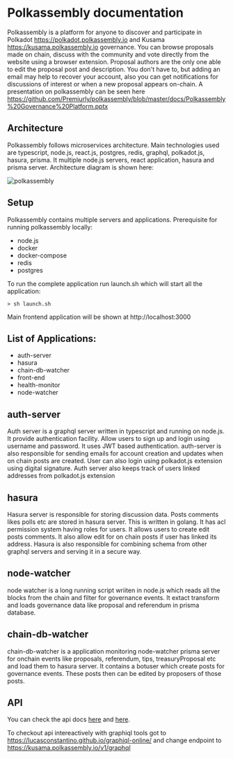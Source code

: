 # Polkassembly documentation

Polkassembly is a platform for anyone to discover and participate in Polkadot https://polkadot.polkassembly.io and Kusama https://kusama.polkassembly.io governance. You can browse proposals made on chain, discuss with the community and vote directly from the website using a browser extension. Proposal authors are the only one able to edit the proposal post and description. You don't have to, but adding an email may help to recover your account, also you can get notifications for discussions of interest or when a new proposal appears on-chain. A presentation on polkassembly can be seen here https://github.com/Premiurly/polkassembly/blob/master/docs/Polkassembly%20Governance%20Platform.pptx

## Architecture

Polkassembly follows microservices architecture. Main technologies used are typescript, node.js, react.js, postgres, redis, graphql, polkadot.js, hasura, prisma. It multiple node.js servers, react application, hasura and prisma server. Architecture diagram is shown here:

![polkassembly](https://user-images.githubusercontent.com/874046/117366012-c7eaee80-aedd-11eb-88e3-02cbb3a21634.png)

## Setup

Polkassembly contains multiple servers and applications. Prerequisite for running polkassembly locally:

- node.js
- docker
- docker-compose
- redis
- postgres

To run the complete application run launch.sh which will start all the application:

```
> sh launch.sh
```
Main frontend application will be shown at http://localhost:3000

## List of Applications:


- auth-server
- hasura
- chain-db-watcher
- front-end
- health-monitor
- node-watcher

auth-server
-- 
Auth server is a graphql server written in typescript and running on node.js. It provide authentication facility. Allow users to sign up and login using username and password. It uses JWT based authentication. auth-server is also responsible for sending emails for account creation and updates when on chain posts are created. User can also login using polkadot.js extension using digital signature. Auth server also keeps track of users linked addresses from polkadot.js extension

hasura
--
Hasura server is responsible for storing discussion data. Posts comments likes polls etc are stored in hasura server. This is written in golang. It has acl permission system having roles for users. It allows users to create edit posts comments. It also allow edit for on chain posts if user has linked its address. Hasura is also responsible for combining schema from other graphql servers and serving it in a secure way.

node-watcher
-- 

node watcher is a long running script wriiten in node.js which reads all the blocks from the chain and filter for governance events. It extact transform and loads governance data like proposal and referendum in prisma database.

chain-db-watcher
--

chain-db-watcher is a application monitoring node-watcher prisma server for onchain events like proposals, referendum, tips, treasuryProposal etc and load them to hasura server. It contains a botuser which create posts for governance events. These posts then can be edited by proposers of those posts.

## API
 
You can check the api docs [here](auth_schema.md) and [here](schema.md).

To checkout api intereactively with graphiql tools got to https://lucasconstantino.github.io/graphiql-online/ and change endpoint to https://kusama.polkassembly.io/v1/graphql
